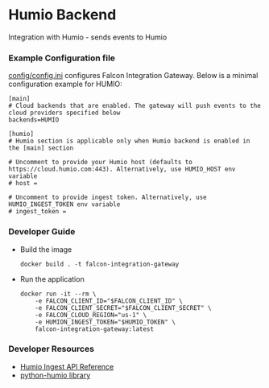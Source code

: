 # Humio Backend

Integration with Humio - sends events to Humio

### Example Configuration file

[config/config.ini](https://github.com/CrowdStrike/falcon-integration-gateway/blob/main/config/config.ini)  configures Falcon Integration Gateway. Below is a minimal configuration example for HUMIO:
```
[main]
# Cloud backends that are enabled. The gateway will push events to the cloud providers specified below
backends=HUMIO

[humio]
# Humio section is applicable only when Humio backend is enabled in the [main] section

# Uncomment to provide your Humio host (defaults to https://cloud.humio.com:443). Alternatively, use HUMIO_HOST env variable
# host =

# Uncomment to provide ingest token. Alternatively, use HUMIO_INGEST_TOKEN env variable
# ingest_token =
```

### Developer Guide

 - Build the image
   ```
   docker build . -t falcon-integration-gateway
   ```
 - Run the application
   ```
   docker run -it --rm \
       -e FALCON_CLIENT_ID="$FALCON_CLIENT_ID" \
       -e FALCON_CLIENT_SECRET="$FALCON_CLIENT_SECRET" \
       -e FALCON_CLOUD_REGION="us-1" \
       -e HUMION_INGEST_TOKEN="$HUMIO_TOKEN" \
       falcon-integration-gateway:latest
   ```

### Developer Resources
 - [Humio Ingest API Reference](https://library.humio.com/stable/reference/api/ingest-api/)
 - [python-humio library](https://github.com/humio/python-humio)
